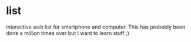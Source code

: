 list
====

interactive web list for smartphone and computer.
This has probably been done a million times over but I want to learn stuff ;)
